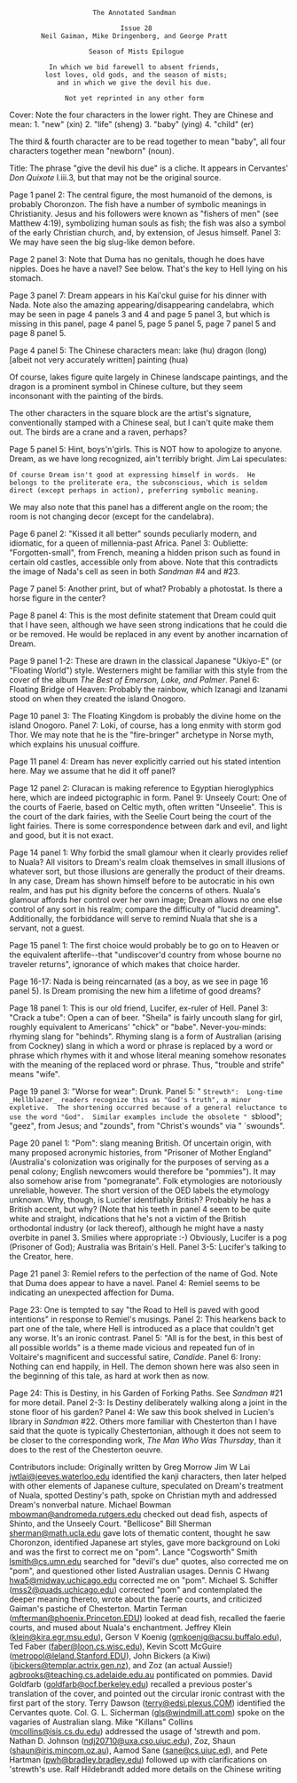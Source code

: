                          The Annotated Sandman

                                Issue 28
            Neil Gaiman, Mike Dringenberg, and George Pratt

                        Season of Mists Epilogue

              In which we bid farewell to absent friends,
             lost loves, old gods, and the season of mists;
                and in which we give the devil his due.

                  Not yet reprinted in any other form

Cover:  Note the four characters in the lower right.  They are Chinese and mean:
	1.  "new"   (xin)
	2. "life"  (sheng)
	3. "baby"  (ying)
	4. "child" (er)

The third & fourth character are to be read together to mean "baby", all four
characters together mean "newborn" (noun).

Title:  The phrase "give the devil his due" is a cliche.  It appears in
Cervantes' _Don Quixote_ I.iii.3, but that may not be the original source.

Page 1 panel 2:  The central figure, the most humanoid of the demons, is
probably Choronzon.  The fish have a number of symbolic meanings in
Christianity.  Jesus and his followers were known as "fishers of men" (see
Matthew 4:19), symbolizing human souls as fish; the fish was also a symbol of
the early Christian church, and, by extension, of Jesus himself.
	Panel 3:  We may have seen the big slug-like demon before.

Page 2 panel 3:  Note that Duma has no genitals, though he does have nipples.
Does he have a navel?  See below.  That's the key to Hell lying on his stomach.

Page 3 panel 7:  Dream appears in his Kai'ckul guise for his dinner with Nada.
	Note also the amazing appearing/disappearing candelabra, which may be
seen in page 4 panels 3 and 4 and page 5 panel 3, but which is missing in this
panel, page 4 panel 5, page 5 panel 5, page 7 panel 5 and page 8 panel 5.

Page 4 panel 5: The Chinese characters mean:
lake (hu)
dragon (long) [albeit not very accurately written]
painting (hua)

Of course, lakes figure quite largely in Chinese landscape paintings,
and the dragon is a prominent symbol in Chinese culture, but they seem
inconsonant with the painting of the birds.

The other characters in the square block are the artist's
signature, conventionally stamped with a Chinese seal, but I can't quite
make them out.
The birds are a crane and a raven, perhaps?

Page 5 panel 5:  Hint, boys'n'girls.  This is NOT how to apologize to anyone.
Dream, as we have long recognized, ain't terribly bright.  Jim Lai speculates:

    Of course Dream isn't good at expressing himself in words.  He
    belongs to the preliterate era, the subconscious, which is seldom
    direct (except perhaps in action), preferring symbolic meaning.

We may also note that this panel has a different angle on the room; the room is
not changing decor (except for the candelabra).

Page 6 panel 2:  "Kissed it all better" sounds peculiarly modern, and
idiomatic, for a queen of millennia-past Africa.
	Panel 3:  Oubliette:  "Forgotten-small", from French, meaning a hidden
prison such as found in certain old castles, accessible only from above.  Note
that this contradicts the image of Nada's cell as seen in both _Sandman_ #4 and
#23.

Page 7 panel 5:  Another print, but of what?  Probably a photostat.  Is there a
horse figure in the center?

Page 8 panel 4:  This is the most definite statement that Dream could quit that
I have seen, although we have seen strong indications that he could die or be
removed.  He would be replaced in any event by another incarnation of Dream.

Page 9 panel 1-2:  These are drawn in the classical Japanese "Ukiyo-E" (or
"Floating World") style.  Westerners might be familiar with this style from
the cover of the album _The Best of Emerson, Lake, and Palmer_.
	Panel 6:  Floating Bridge of Heaven:  Probably the rainbow, which
Izanagi and Izanami stood on when they created the island Onogoro.

Page 10 panel 3:  The Floating Kingdom is probably the divine home on the
island Onogoro.
	Panel 7:  Loki, of course, has a long enmity with storm god Thor.  We
may note that he is the "fire-bringer" archetype in Norse myth, which explains
his unusual coiffure.

Page 11 panel 4:  Dream has never explicitly carried out his stated intention
here.  May we assume that he did it off panel?

Page 12 panel 2:  Cluracan is making reference to Egyptian hieroglyphics here,
which are indeed pictographic in form.
	Panel 9:  Unseely Court:  One of the courts of Faerie, based on Celtic
myth, often written "Unseelie".  This is the court of the dark fairies, with
the Seelie Court being the court of the light fairies.  There is some
correspondence between dark and evil, and light and good, but it is not exact.

Page 14 panel 1:  Why forbid the small glamour when it clearly provides relief
to Nuala?  All visitors to Dream's realm cloak themselves in small illusions of
whatever sort, but those illusions are generally the product of their dreams.
In any case, Dream has shown himself before to be autocratic in his own realm,
and has put his dignity before the concerns of others.  Nuala's glamour affords
her control over her own image; Dream allows no one else control of any sort in
his realm; compare the difficulty of "lucid dreaming".  Additionally, the
forbiddance will serve to remind Nuala that she is a servant, not a guest.

Page 15 panel 1:  The first choice would probably be to go on to Heaven or the
equivalent afterlife--that "undiscover'd country from whose bourne no traveler
returns", ignorance of which makes that choice harder.

Page 16-17:  Nada is being reincarnated (as a boy, as we see in page 16 panel
5).  Is Dream promising the new him a lifetime of good dreams?

Page 18 panel 1:  This is our old friend, Lucifer, ex-ruler of Hell.
	Panel 3:  "Crack a tube":  Open a can of beer.  "Sheila" is fairly
uncouth slang for girl, roughly equivalent to Americans' "chick" or "babe".
Never-you-minds:  rhyming slang for "behinds".  Rhyming slang is a form of
Australian (arising from Cockney) slang in which a word or phrase is replaced
by a word or phrase which rhymes with it and whose literal meaning somehow
resonates with the meaning of the replaced word or phrase.  Thus, "trouble and
strife" means "wife".

Page 19 panel 3:  "Worse for wear":  Drunk.
	Panel 5:  " `Strewth":  Long-time _Hellblazer_ readers recognize this
as "God's truth", a minor expletive.  The shortening occurred because of a
general reluctance to use the word "God".  Similar examples include the
obsolete " `sblood"; "geez", from Jesus; and "zounds", from "Christ's wounds"
via " `swounds".

Page 20 panel 1:  "Pom":  slang meaning British.  Of uncertain origin, with
many proposed acronymic histories, from "Prisoner of Mother England"
(Australia's colonization was originally for the purposes of serving as a penal
colony; English newcomers would therefore be "pommies").  It may also somehow
arise from "pomegranate".  Folk etymologies are notoriously unreliable,
however.  The short version of the OED labels the etymology unknown.
	Why, though, is Lucifer identifiably British?  Probably he has a
British accent, but why?  (Note that his teeth in panel 4 seem to be quite
white and straight, indications that he's not a victim of the British
orthodontal industry (or lack thereof), although he might have a nasty overbite
in panel 3.  Smilies where appropriate :-)  Obviously, Lucifer is a pog
(Prisoner of God); Australia was Britain's Hell.
	Panel 3-5:  Lucifer's talking to the Creator, here.

Page 21 panel 3:  Remiel refers to the perfection of the name of God.  Note
that Duma does appear to have a navel.
	Panel 4:  Remiel seems to be indicating an unexpected affection for
Duma.

Page 23:  One is tempted to say "the Road to Hell is paved with good
intentions" in response to Remiel's musings.
	Panel 2:  This hearkens back to part one of the tale, where Hell is
introduced as a place that couldn't get any worse.  It's an ironic contrast.
	Panel 5:  "All is for the best, in this best of all possible worlds"
is a theme made vicious and repeated fun of in Voltaire's magnificent and
successful satire, _Candide_.
	Panel 6:  Irony:  Nothing can end happily, in Hell.  The demon shown
here was also seen in the beginning of this tale, as hard at work then as now.

Page 24:  This is Destiny, in his Garden of Forking Paths.  See _Sandman_ #21
for more detail.
	Panel 2-3:  Is Destiny deliberately walking along a joint in the stone
floor of his garden?
	Panel 4:  We saw this book shelved in Lucien's library in _Sandman_
#22.  Others more familiar with Chesterton than I have said that the quote is
typically Chestertonian, although it does not seem to be closer to the
corresponding work, _The Man Who Was Thursday_, than it does to the rest of the
Chesterton oeuvre.

Contributors include:
    Originally written by Greg Morrow
	Jim W Lai <jwtlai@jeeves.waterloo.edu> identified the kanji characters,
then later helped with other elements of Japanese culture, speculated on
Dream's treatment of Nuala, spotted Destiny's path, spoke on Christian myth and
addressed Dream's nonverbal nature.
 	Michael Bowman <mbowman@andromeda.rutgers.edu> checked out dead fish,
aspects of Shinto, and the Unseely Court.
	"Bellicose" Bill Sherman <sherman@math.ucla.edu> gave lots of thematic
content, thought he saw Choronzon, identified Japanese art styles, gave more
background on Loki and was the first to correct me on "pom".
	Lance "Cogsworth" Smith <lsmith@cs.umn.edu> searched for "devil's due"
quotes, also corrected me on "pom", and questioned other listed Australian
usages.
	Dennis C Hwang <hwa5@midway.uchicago.edu> corrected me on "pom".
	Michael S. Schiffer (mss2@quads.uchicago.edu) corrected "pom" and
contemplated the deeper meaning thereto, wrote about the faerie courts,
and criticized Gaiman's pastiche of Chesterton.
	Martin Terman (mfterman@phoenix.Princeton.EDU) looked at dead fish,
recalled the faerie courts, and mused about Nuala's enchantment.
	Jeffrey Klein (klein@kira.egr.msu.edu), Gerson V Koenig
(gmkoenig@acsu.buffalo.edu), Ted Faber (faber@loon.cs.wisc.edu), Kevin Scott
McGuire (metropol@leland.Stanford.EDU), John Bickers (a Kiwi)
(jbickers@templar.actrix.gen.nz), and Zoz (an actual Aussie!)
<agbrooks@teaching.cs.adelaide.edu.au> pontificated on pommies.
	David Goldfarb (goldfarb@ocf.berkeley.edu) recalled a previous poster's
translation of the cover, and pointed out the circular ironic contrast with the
first part of the story.
	Terry Dawson (terry@edsi.plexus.COM) identified the Cervantes quote.
	Col. G. L. Sicherman (gls@windmill.att.com) spoke on the vagaries of
Australian slang.
	Mike "Killans" Collins (mcollins@isis.cs.du.edu) addressed the usage of
'strewth and pom.  Nathan D. Johnson (ndj20710@uxa.cso.uiuc.edu), Zoz,
Shaun (shaun@iris.mincom.oz.au), Aamod Sane (sane@cs.uiuc.ed), and Pete Hartman
(pwh@bradley.bradley.edu) followed up with clarifications on 'strewth's use.
   Ralf Hildebrandt added more details on the Chinese writing

